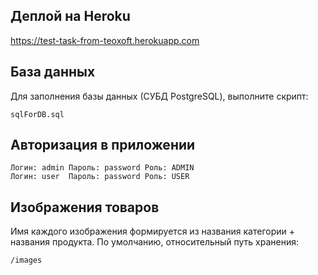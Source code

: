 ## Деплой на Heroku
<https://test-task-from-teoxoft.herokuapp.com>

## База данных 
Для заполнения базы данных (СУБД PostgreSQL), выполните скрипт:
```
sqlForDB.sql
```
## Авторизация в приложении
```
Логин: admin Пароль: password Роль: ADMIN
Логин: user  Пароль: password Роль: USER
```
 
## Изображения товаров

Имя каждого изображения формируется из названия категории + названия продукта.
По умолчанию, относительный путь хранения:
```
/images
```